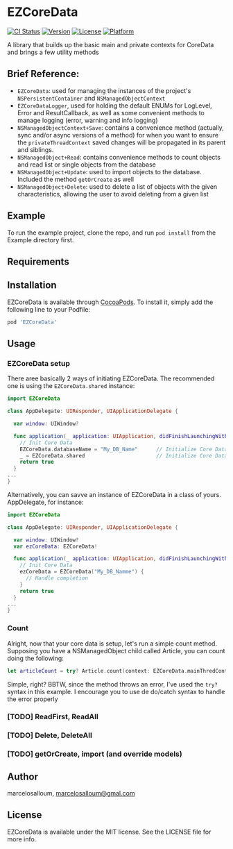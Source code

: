 # EZCoreData

[![CI Status](https://img.shields.io/travis/marcelosalloum/EZCoreData.svg?style=flat)](https://travis-ci.org/marcelosalloum/EZCoreData)
[![Version](https://img.shields.io/cocoapods/v/EZCoreData.svg?style=flat)](https://cocoapods.org/pods/EZCoreData)
[![License](https://img.shields.io/cocoapods/l/EZCoreData.svg?style=flat)](https://cocoapods.org/pods/EZCoreData)
[![Platform](https://img.shields.io/cocoapods/p/EZCoreData.svg?style=flat)](https://cocoapods.org/pods/EZCoreData)

A library that builds up the basic main and private contexts for CoreData and brings a few utility methods

## Brief Reference:
- `EZCoreData`: used for managing the instances of the project's `NSPersistentContainer` and `NSManagedObjectContext`
- `EZCoreDataLogger`, used for holding the default ENUMs for LogLevel, Error and ResultCallback, as well as some convenient methods to manage logging (error, warning and info logging) 
- `NSManagedObjectContext+Save`: contains a convenience method (actually, sync and/or async versions of a method) for when you want to ensure the `privateThreadContext` saved changes will be propagated in its parent and siblings.
- `NSManagedObject+Read`: contains convenience methods to count objects and read list or single objects from the database
- `NSManagedObject+Update`: used to import objects to the database. Included the method `getOrCreate` as well
- `NSManagedObject+Delete`: used to delete a list of objects with the given characteristics, allowing the user to avoid deleting from a given list

## Example

To run the example project, clone the repo, and run `pod install` from the Example directory first.

## Requirements

## Installation

EZCoreData is available through [CocoaPods](https://cocoapods.org). To install
it, simply add the following line to your Podfile:

```ruby
pod 'EZCoreData'
```

## Usage
### EZCoreData setup
There aree basically 2 ways of initiating EZCoreData. The recommended one is using the `EZCoreData.shared` instance:
```Swift
import EZCoreData

class AppDelegate: UIResponder, UIApplicationDelegate {

  var window: UIWindow?

  func application(_ application: UIApplication, didFinishLaunchingWithOptions launchOptions: [UIApplication.LaunchOptionsKey: Any]?) -> Bool {
    // Init Core Data
    EZCoreData.databaseName = "My_DB_Name"      // Initialize Core Data
    _ = EZCoreData.shared                       // Initialize Core Data
    return true
  }
...
}
```

Alternatively, you can savve an instance of EZCoreData in a class of yours. AppDelegate, for instance:
```Swift
import EZCoreData

class AppDelegate: UIResponder, UIApplicationDelegate {

  var window: UIWindow?
  var ezCoreData: EZCoreData!

  func application(_ application: UIApplication, didFinishLaunchingWithOptions launchOptions: [UIApplication.LaunchOptionsKey: Any]?) -> Bool {
    // Init Core Data
    ezCoreData = EZCoreData("My_DB_Namme") {
      // Handle completion
    }
    return true
  }
...
}
```

### Count
Alright, now that your core data is setup, let's run a simple count method. Supposing you have a NSManagedObject child called Article, you can count doing the following:
```Swift
let articleCount = try? Article.count(context: EZCoreData.mainThredContext)
```
Simple, right? BBTW, since the method throws an error, I've used the `try?` syntax in this example. I encourage you to use de do/catch syntax to handle the error properly

### [TODO] ReadFirst, ReadAll

### [TODO] Delete, DeleteAll

### [TODO] getOrCreate, import (and override models)


## Author

marcelosalloum, marcelosalloum@gmal.com

## License

EZCoreData is available under the MIT license. See the LICENSE file for more info.
